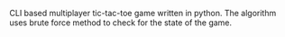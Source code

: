 CLI based multiplayer tic-tac-toe game written in python.
The algorithm uses brute force method to check for the state of the game.